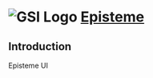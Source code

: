 ![GSI Logo](http://gsi.dit.upm.es/templates/jgsi/images/logo.png)
[Episteme](http://gsi.dit.upm.es)
==================================

Introduction
---------------------
Episteme UI
